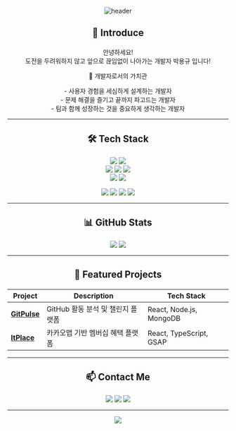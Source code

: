 <p align="center">
  <img src="https://capsule-render.vercel.app/api?type=venom&height=300&color=auto&text=Frontend%20Dev&desc=YongGyu%20Park&fontAlignY=50&descAlignY=67&descAlign=57&fontColor=3583FA&fontSize=55&descSize=35&reversal=false" alt="header" />
</p>

## <p align="center">👋 Introduce</p>
<p align="center">
안녕하세요!<br/>
도전을 두려워하지 않고 앞으로 끊임없이 나아가는 개발자 박용규 입니다!
</p>

<p align="center">🌱 개발자로서의 가치관</p>
<p align="center">
- 사용자 경험을 세심하게 설계하는 개발자<br/>
- 문제 해결을 즐기고 끝까지 파고드는 개발자<br/>
- 팀과 함께 성장하는 것을 중요하게 생각하는 개발자
</p>

---

## <p align="center">🛠 Tech Stack</p>

<p align="center">
<!-- Frontend -->
<img src="https://img.shields.io/badge/HTML5-E34F26?style=for-the-badge&logo=HTML5&logoColor=white" />
<img src="https://img.shields.io/badge/JavaScript-F7DF1E?style=for-the-badge&logo=JavaScript&logoColor=black" />
<br/>
<img src="https://img.shields.io/badge/React-61DAFB?style=for-the-badge&logo=React&logoColor=black" />
<img src="https://img.shields.io/badge/Redux-764ABC?style=for-the-badge&logo=Redux&logoColor=white" />
<img src="https://img.shields.io/badge/TypeScript-3178C6?style=for-the-badge&logo=TypeScript&logoColor=white" />
<br/>
<img src="https://img.shields.io/badge/CSS3-1572B6?style=for-the-badge&logo=CSS3&logoColor=white" />
<img src="https://img.shields.io/badge/Tailwind_CSS-06B6D4?style=for-the-badge&logo=Tailwind-CSS&logoColor=white" />
</p>

<p align="center">
<!-- Backend & ETC -->
<img src="https://img.shields.io/badge/Java-007396?style=for-the-badge&logo=Java&logoColor=white" />
<img src="https://img.shields.io/badge/Python-3776AB?style=for-the-badge&logo=Python&logoColor=white" />
<img src="https://img.shields.io/badge/C-00599C?style=for-the-badge&logo=C&logoColor=white" />
<img src="https://img.shields.io/badge/MySQL-4479A1?style=for-the-badge&logo=MySQL&logoColor=white" />
</p>

---

## <p align="center">📊 GitHub Stats</p>
<p align="center">
  <img src="https://github-readme-stats.vercel.app/api?username=younggyu99&show_icons=true&theme=radical" />
  <img src="https://github-readme-stats.vercel.app/api/top-langs/?username=younggyu99&layout=compact&theme=radical" />
</p>

---

## <p align="center">🚀 Featured Projects</p>

<p align="center">
  
| Project | Description | Tech Stack |
|---------|-------------|------------|
| [**GitPulse**](https://github.com/younggyu99/GitPulse) | GitHub 활동 분석 및 챌린지 플랫폼 | React, Node.js, MongoDB |
| [**ItPlace**](https://github.com/younggyu99/itplace-front) | 카카오맵 기반 멤버십 혜택 플랫폼 | React, TypeScript, GSAP |

</p>

---

## <p align="center">📫 Contact Me</p>
<p align="center">
  <a href="mailto:your.email@example.com"><img src="https://img.shields.io/badge/Gmail-EA4335?style=for-the-badge&logo=Gmail&logoColor=white" /></a>
  <a href="https://www.linkedin.com/in/yourprofile"><img src="https://img.shields.io/badge/LinkedIn-0A66C2?style=for-the-badge&logo=LinkedIn&logoColor=white" /></a>
  <a href="https://velog.io/@yourvelog"><img src="https://img.shields.io/badge/Velog-20C997?style=for-the-badge&logo=Velog&logoColor=white" /></a>
</p>

---

<!-- 하단 배너 -->
<p align="center">
  <img src="https://capsule-render.vercel.app/api?type=waving&color=0:9370db,100:ff7f50&height=100&section=footer" />
</p>

